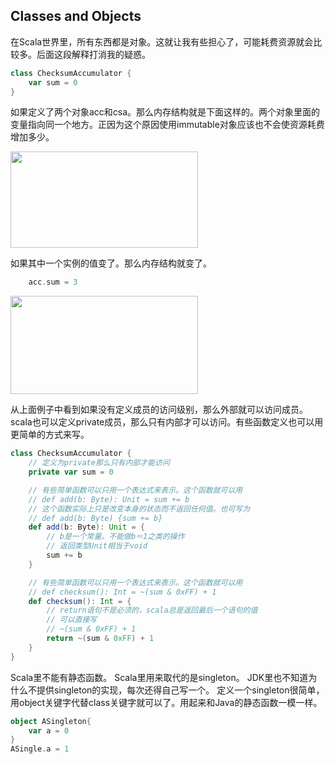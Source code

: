 ## Classes and Objects

在Scala世界里，所有东西都是对象。这就让我有些担心了，可能耗费资源就会比较多。后面这段解释打消我的疑惑。

```scala
class ChecksumAccumulator {
    var sum = 0
}
```

如果定义了两个对象acc和csa。那么内存结构就是下面这样的。两个对象里面的变量指向同一个地方。正因为这个原因使用immutable对象应该也不会使资源耗费增加多少。

<a href="http://snowriver.org/blog/wp-content/uploads/2011/03/ScalaShareObject.png"><img src="http://snowriver.org/blog/wp-content/uploads/2011/03/ScalaShareObject-300x154.png" alt="" title="ScalaShareObject" width="300" height="154" class="aligncenter size-medium wp-image-386" /></a>

如果其中一个实例的值变了。那么内存结构就变了。

```scala
    acc.sum = 3
```

<a href="http://snowriver.org/blog/wp-content/uploads/2011/03/ScalaDiffObject.png"><img src="http://snowriver.org/blog/wp-content/uploads/2011/03/ScalaDiffObject-300x157.png" alt="" title="ScalaDiffObject" width="300" height="157" class="aligncenter size-medium wp-image-390" /></a><!--more-->

从上面例子中看到如果没有定义成员的访问级别，那么外部就可以访问成员。
scala也可以定义private成员，那么只有内部才可以访问。有些函数定义也可以用更简单的方式来写。

```scala
class ChecksumAccumulator {
    // 定义为private那么只有内部才能访问
    private var sum = 0

    // 有些简单函数可以只用一个表达式来表示。这个函数就可以用
    // def add(b: Byte): Unit = sum += b
    // 这个函数实际上只是改变本身的状态而不返回任何值。也可写为
    // def add(b: Byte) {sum += b}
    def add(b: Byte): Unit = {
        // b是一个常量。不能做b＝1之类的操作
        // 返回类型Unit相当于void
        sum += b
    }

    // 有些简单函数可以只用一个表达式来表示。这个函数就可以用
    // def checksum(): Int = ~(sum & 0xFF) + 1
    def checksum(): Int = {
        // return语句不是必须的，scala总是返回最后一个语句的值
        // 可以直接写
        // ~(sum & 0xFF) + 1
        return ~(sum & 0xFF) + 1
    }
}
```

Scala里不能有静态函数。
Scala里用来取代的是singleton。
JDK里也不知道为什么不提供singleton的实现，每次还得自己写一个。
定义一个singleton很简单，用object关键字代替class关键字就可以了。用起来和Java的静态函数一模一样。

```scala
object ASingleton{
    var a = 0
}
ASingle.a = 1
```